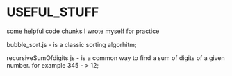 # USEFUL_STUFF
some helpful code chunks I wrote myself for practice

bubble_sort.js - is a classic sorting algorhitm;

recursiveSumOfdigits.js - is a common way to find a sum of digits of a given number. for example 345 - > 12;
